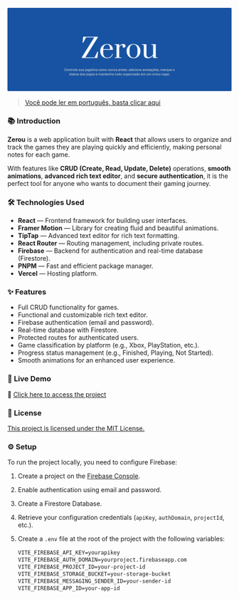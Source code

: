 <p align="center">
   <img src="./public/zerou-cover.png">
</p>

> [Você pode ler em português, basta clicar aqui](./README.md)

### 📚 Introduction

**Zerou** is a web application built with **React** that allows users to organize and track the games they are playing quickly and efficiently, making personal notes for each game.

With features like **CRUD (Create, Read, Update, Delete)** operations, **smooth animations**, **advanced rich text editor**, and **secure authentication**, it is the perfect tool for anyone who wants to document their gaming journey.

### 🛠️ Technologies Used

- **React** — Frontend framework for building user interfaces.
- **Framer Motion** — Library for creating fluid and beautiful animations.
- **TipTap** — Advanced text editor for rich text formatting.
- **React Router** — Routing management, including private routes.
- **Firebase** — Backend for authentication and real-time database (Firestore).
- **PNPM** — Fast and efficient package manager.
- **Vercel** — Hosting platform.

### ✨ Features

- Full CRUD functionality for games.
- Functional and customizable rich text editor.
- Firebase authentication (email and password).
- Real-time database with Firestore.
- Protected routes for authenticated users.
- Game classification by platform (e.g., Xbox, PlayStation, etc.).
- Progress status management (e.g., Finished, Playing, Not Started).
- Smooth animations for an enhanced user experience.

### 🚀 Live Demo

🔗 [Click here to access the project](https://zerou.vercel.app)

### 📄 License

[This project is licensed under the MIT License.](./LICENSE)

### ⚙️ Setup

To run the project locally, you need to configure Firebase:

1. Create a project on the [Firebase Console](https://console.firebase.google.com/).
2. Enable authentication using email and password.
3. Create a Firestore Database.
4. Retrieve your configuration credentials (`apiKey`, `authDomain`, `projectId`, etc.).
5. Create a `.env` file at the root of the project with the following variables:

   ```shell
   VITE_FIREBASE_API_KEY=yourapikey
   VITE_FIREBASE_AUTH_DOMAIN=yourproject.firebaseapp.com
   VITE_FIREBASE_PROJECT_ID=your-project-id
   VITE_FIREBASE_STORAGE_BUCKET=your-storage-bucket
   VITE_FIREBASE_MESSAGING_SENDER_ID=your-sender-id
   VITE_FIREBASE_APP_ID=your-app-id
   ```
